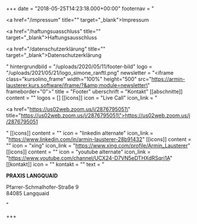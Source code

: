 +++
date = "2018-05-25T14:23:18.000+00:00"
footernav = "<p><a href=\"/impressum\" title=\"\" target=\"_blank\">Impressum</a></p><p><a href=\"/haftungsuasschluss\" title=\"\" target=\"_blank\">Haftungsausschluss</a></p><p><a href=\"/datenschutzerklärung\" title=\"\" target=\"_blank\">Datenschutzerklärung</a></p>"
hintergrundbild = "/uploads/2020/05/11/footer-bild"
logo = "/uploads/2021/05/21/logo_simone_ranftl.png"
newsletter = "<iframe class=\"kursolino_frame\" width=\"100%\" height=\"500\" src=\"https://armin-lausterer.kurs.software/iframe/?&amp;module=newsletter\" frameborder=\"0\"></iframe>"
title = "Footer"
uberschrift = "Kontakt"
[[abschnitte]]
content = ""
logos = []
[[icons]]
icon = "Live Call"
icon_link = "<p><a href=\"https://us02web.zoom.us/j/2876795051\" title=\"https://us02web.zoom.us/j/2876795051\">https://us02web.zoom.us/j/2876795051</a></p>"
[[icons]]
content = ""
icon = "linkedin alternate"
icon_link = "https://www.linkedin.com/in/armin-lausterer-28b91432"
[[icons]]
content = ""
icon = "xing"
icon_link = "https://www.xing.com/profile/Armin_Lausterer"
[[icons]]
content = ""
icon = "youtube alternate"
icon_link = "https://www.youtube.com/channel/UCX24-D7VN5eDTHXdRSqri1A"
[[kontakt]]
icon = ""
kontakt = ""
text = "<p><strong>PRAXIS LANGQUAID</strong></p><p>Pfarrer-Schmalhofer-Straße 9<br>84085 Langquaid</p>"

+++
